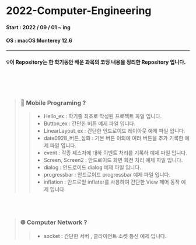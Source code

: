 # 2022-Computer-Engineering

#### Start : 2022 / 09 / 01 ~ ing
#### OS : macOS Monterey 12.6

---


#### 💡이 Repository는 한 학기동안 배운 과목의 코딩 내용을 정리한 Repository 입니다.
</br>
</br>
</br>


> ### 📱 Mobile Programing ?
>> * Hello_ex : 학기중 최초로 작성된 프로젝트 파일 입니다.
>> * Button_ex : 간단한 버튼 예제 파일 입니다.
>> * LinearLayout_ex : 간단한 안드로이드 레이아웃 예제 파일 입니다.
>> * date0928_버튼_심화 : 기본 버튼 이외에 여러 버튼을 추가 기록한 예제 파일 입니다.
>> * event : 각종 제스처에 대하 이벤트 처리를 기록하 예제 파일 입니다.
>> * Screen, Screen2 : 안드로이드 화면 회전 처리 예제 파일 입니다.
>> * dialog : 안드로이드 dialog 예제 파일 입니다.
>> * progressbar : 안드로이드 progressbar 예제 파일 입니다.
>> * inflation : 안드로읻 inflater를 사용하여 간단한 View 제어 동작 예제 입니다.

</br>
</br>

> ### 🌐 Computer Network ?
>> * socket : 간단한 서버 , 클라이언트 소켓 통신 예제 입니다.
